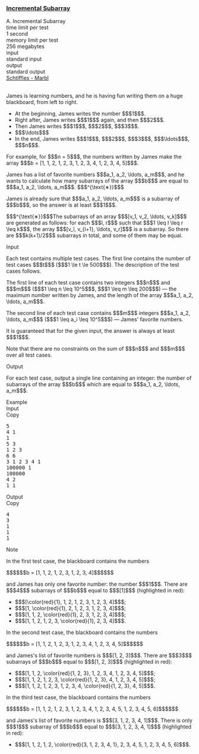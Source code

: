 <h3><a href="https://codeforces.com/contest/2151/problem/A" target="_blank" rel="noopener noreferrer">Incremental Subarray</a></h3>

<div class="header"><div class="title">A. Incremental Subarray</div><div class="time-limit"><div class="property-title">time limit per test</div>1 second</div><div class="memory-limit"><div class="property-title">memory limit per test</div>256 megabytes</div><div class="input-file input-standard"><div class="property-title">input</div>standard input</div><div class="output-file output-standard"><div class="property-title">output</div>standard output</div></div><div><div class="epigraph"><div class="epigraph-text"><span class="tex-font-style-it"><a href="https://soundcloud.com/schtiffles/marbl">Schtiffles - Marbl</a></span></div><div class="epigraph-source">⠀</div></div><p>James is learning numbers, and he is having fun writing them on a huge blackboard, from left to right.</p><ul> <li> At the beginning, James writes the number $$$1$$$. </li><li> Right after, James writes $$$1$$$ again, and then $$$2$$$. </li><li> Then James writes $$$1$$$, $$$2$$$, $$$3$$$. </li><li> $$$\ldots$$$ </li><li> In the end, James writes $$$1$$$, $$$2$$$, $$$3$$$, $$$\ldots$$$, $$$n$$$. </li></ul><p>For example, for $$$n = 5$$$, the numbers written by James make the array $$$b = [1, 1, 2, 1, 2, 3, 1, 2, 3, 4, 1, 2, 3, 4, 5]$$$.</p><p>James has a list of favorite numbers $$$a_1, a_2, \ldots, a_m$$$, and he wants to calculate how many subarrays of the array $$$b$$$ are equal to $$$a_1, a_2, \ldots, a_m$$$. $$$^{\text{∗}}$$$</p><p>James is already sure that $$$a_1, a_2, \ldots, a_m$$$ is a subarray of $$$b$$$, so the answer is at least $$$1$$$.</p><div class="statement-footnote"><p>$$$^{\text{∗}}$$$The subarrays of an array $$$[v_1, v_2, \ldots, v_k]$$$ are generated as follows: for each $$$l, r$$$ such that $$$1 \leq l \leq r \leq k$$$, the array $$$[v_l, v_{l+1}, \ldots, v_r]$$$ is a subarray. So there are $$$k(k+1)/2$$$ subarrays in total, and some of them may be equal.</p></div></div><div class="input-specification"><div class="section-title">Input</div><p>Each test contains multiple test cases. The first line contains the number of test cases $$$t$$$ ($$$1 \le t \le 500$$$). The description of the test cases follows. </p><p>The first line of each test case contains two integers $$$n$$$ and $$$m$$$ ($$$1 \leq n \leq 10^5$$$, $$$1 \leq m \leq 200$$$) — the maximum number written by James, and the length of the array $$$a_1, a_2, \ldots, a_m$$$.</p><p>The second line of each test case contains $$$m$$$ integers $$$a_1, a_2, \ldots, a_m$$$ ($$$1 \leq a_i \leq 10^5$$$) — James' favorite numbers.</p><p>It is guaranteed that for the given input, the answer is always at least $$$1$$$.</p><p>Note that there are no constraints on the sum of $$$n$$$ and $$$m$$$ over all test cases.</p></div><div class="output-specification"><div class="section-title">Output</div><p>For each test case, output a single line containing an integer: the number of subarrays of the array $$$b$$$ which are equal to $$$a_1, a_2, \ldots, a_m$$$.</p></div><div class="sample-tests"><div class="section-title">Example</div><div class="sample-test"><div class="input"><div class="title">Input<div title="Copy" data-clipboard-target="#id006354715957687573" id="id0020411215646713243" class="input-output-copier">Copy</div></div><pre id="id006354715957687573"><div class="test-example-line test-example-line-even test-example-line-0">5</div><div class="test-example-line test-example-line-odd test-example-line-1">4 1</div><div class="test-example-line test-example-line-odd test-example-line-1">1</div><div class="test-example-line test-example-line-even test-example-line-2">5 3</div><div class="test-example-line test-example-line-even test-example-line-2">1 2 3</div><div class="test-example-line test-example-line-odd test-example-line-3">6 6</div><div class="test-example-line test-example-line-odd test-example-line-3">3 1 2 3 4 1</div><div class="test-example-line test-example-line-even test-example-line-4">100000 1</div><div class="test-example-line test-example-line-even test-example-line-4">100000</div><div class="test-example-line test-example-line-odd test-example-line-5">4 2</div><div class="test-example-line test-example-line-odd test-example-line-5">1 1</div></pre></div><div class="output"><div class="title">Output<div title="Copy" data-clipboard-target="#id0040226160738554817" id="id0044697131255579836" class="input-output-copier">Copy</div></div><pre id="id0040226160738554817">4
3
1
1
1
</pre></div></div></div><div class="note"><div class="section-title">Note</div><p>In the first test case, the blackboard contains the numbers</p><p>$$$$$$b = [1, 1, 2, 1, 2, 3, 1, 2, 3, 4]$$$$$$</p><p>and James has only one favorite number: the number $$$1$$$. There are $$$4$$$ subarrays of $$$b$$$ equal to $$$[1]$$$ (highlighted in red):</p><ul> <li> $$$[\color{red}{1}, 1, 2, 1, 2, 3, 1, 2, 3, 4]$$$; </li><li> $$$[1, \color{red}{1}, 2, 1, 2, 3, 1, 2, 3, 4]$$$; </li><li> $$$[1, 1, 2, \color{red}{1}, 2, 3, 1, 2, 3, 4]$$$; </li><li> $$$[1, 1, 2, 1, 2, 3, \color{red}{1}, 2, 3, 4]$$$. </li></ul><p>In the second test case, the blackboard contains the numbers</p><p>$$$$$$b = [1, 1, 2, 1, 2, 3, 1, 2, 3, 4, 1, 2, 3, 4, 5]$$$$$$</p><p>and James's list of favorite numbers is $$$[1, 2, 3]$$$. There are $$$3$$$ subarrays of $$$b$$$ equal to $$$[1, 2, 3]$$$ (highlighted in red):</p><ul> <li> $$$[1, 1, 2, \color{red}{1, 2, 3}, 1, 2, 3, 4, 1, 2, 3, 4, 5]$$$; </li><li> $$$[1, 1, 2, 1, 2, 3, \color{red}{1, 2, 3}, 4, 1, 2, 3, 4, 5]$$$; </li><li> $$$[1, 1, 2, 1, 2, 3, 1, 2, 3, 4, \color{red}{1, 2, 3}, 4, 5]$$$. </li></ul><p>In the third test case, the blackboard contains the numbers</p><p>$$$$$$b = [1, 1, 2, 1, 2, 3, 1, 2, 3, 4, 1, 2, 3, 4, 5, 1, 2, 3, 4, 5, 6]$$$$$$</p><p>and James's list of favorite numbers is $$$[3, 1, 2, 3, 4, 1]$$$. There is only $$$1$$$ subarray of $$$b$$$ equal to $$$[3, 1, 2, 3, 4, 1]$$$ (highlighted in red):</p><ul> <li> $$$[1, 1, 2, 1, 2, \color{red}{3, 1, 2, 3, 4, 1}, 2, 3, 4, 5, 1, 2, 3, 4, 5, 6]$$$. </li></ul></div>
